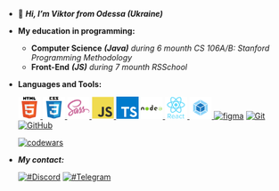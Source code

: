 - 👋 ***Hi, I’m Viktor from Odessa (Ukraine)***
- **My education in programming:** 
  - **Computer Science** ***(Java)*** *during 6 mounth CS 106A/B: Stanford Programming Methodology*
  - **Front-End** ***(JS)*** *during 7 mounth RSSchool*
- **Languages and Tools:**
    <p align="left" dir="auto"> 
  <a href="https://www.w3.org/html/" rel="nofollow"> <img src="https://raw.githubusercontent.com/devicons/devicon/master/icons/html5/html5-original-wordmark.svg" alt="html5" width="40" height="40" style="max-width: 100%;"> </a>
   <a href="https://www.w3schools.com/css/" rel="nofollow"> <img src="https://raw.githubusercontent.com/devicons/devicon/master/icons/css3/css3-original-wordmark.svg" alt="css3" width="40" height="40" style="max-width: 100%;"> </a> 
   <a href="https://sass-lang.com" rel="nofollow"> <img src="https://raw.githubusercontent.com/devicons/devicon/master/icons/sass/sass-original.svg" alt="sass" width="40" height="40" style="max-width: 100%;"> </a>
  <a href="https://developer.mozilla.org/en-US/docs/Web/JavaScript" rel="nofollow"> <img src="https://raw.githubusercontent.com/devicons/devicon/master/icons/javascript/javascript-original.svg" alt="javascript" width="40" height="40" style="max-width: 100%;"> </a>
  <a target="_blank" rel="noopener noreferrer" href="https://raw.githubusercontent.com/github/explore/80688e429a7d4ef2fca1e82350fe8e3517d3494d/topics/typescript/typescript.png"><img height="40" alt="typescript" src="https://raw.githubusercontent.com/github/explore/80688e429a7d4ef2fca1e82350fe8e3517d3494d/topics/typescript/typescript.png" style="max-width: 100%;"></a>
  <a href="https://nodejs.org" rel="nofollow"> <img src="https://raw.githubusercontent.com/devicons/devicon/master/icons/nodejs/nodejs-original-wordmark.svg" alt="nodejs" width="40" height="40" style="max-width: 100%;"> </a>
  <a href="https://reactjs.org/" rel="nofollow"> <img src="https://raw.githubusercontent.com/devicons/devicon/master/icons/react/react-original-wordmark.svg" alt="react" width="40" height="40" style="max-width: 100%;"> </a>
  <a href="https://webpack.js.org/" rel="nofollow"> <img src="https://raw.githubusercontent.com/github/explore/80688e429a7d4ef2fca1e82350fe8e3517d3494d/topics/webpack/webpack.png" alt="Webpack" width="40" height="40" style="max-width: 100%;"> </a>
  <a href="https://www.figma.com/" rel="nofollow"> <img src="https://camo.githubusercontent.com/ed93c2b000a76ceaad1503e7eb9356591b885227e82a36a005b9d3498b303ba5/68747470733a2f2f7777772e766563746f726c6f676f2e7a6f6e652f6c6f676f732f6669676d612f6669676d612d69636f6e2e737667" alt="figma" width="40" height="40" data-canonical-src="https://www.vectorlogo.zone/logos/figma/figma-icon.svg" style="max-width: 100%;"></a>
    <a href="https://git-scm.com//"> <img src="https://icon-library.com/images/git-icon/git-icon-6.jpg" alt="Git" width="45" height="40" data-canonical- style="max-width: 100%;"> </a>
  <a href="https://github.com/"> <img src="https://camo.githubusercontent.com/f6d50128cb007f85916b7a899da5d94f654dce35a37331c8d28573aef46f4274/68747470733a2f2f696d672e736869656c64732e696f2f62616467652f6769746875622d2532333132313031312e7376673f7374796c653d666f722d7468652d6261646765266c6f676f3d676974687562266c6f676f436f6c6f723d7768697465" alt="GitHub" width="90" height="30" data-canonical-src="https://img.shields.io/badge/github-%23121011.svg?style=for-the-badge&amp;logo=github&amp;logoColor=white" style="max-width: 100%;"> </a>
  </p>
  
    [![codewars](https://www.codewars.com/users/ViktorVitsk/badges/large)](https://www.codewars.com/users/ViktorVitsk)
  
- ***My contact:***   


    <a href="https://discord.com/channels/@Vitsk#9742" rel="nofollow"><img src="https://camo.githubusercontent.com/edae525862bee0a4d1a53098178b574f96e697520ce56cf93e6c409c2620fb20/68747470733a2f2f696d672e736869656c64732e696f2f62616467652f646973636f72642d636f726e666c6f776572626c75653f7374796c653d666c6174266c6f676f3d646973636f7264" alt="#Discord" data-canonical-src="https://img.shields.io/badge/discord-cornflowerblue?style=flat&amp;logo=discord" style="max-width: 100%;"></a>
    <a href="https://t.me/Vitsk" rel="nofollow"><img src="https://camo.githubusercontent.com/133d8fdcf58d0c2c22bb49394b3ae74b8305e03a793e5f21cb446c610cfaba67/68747470733a2f2f696d672e736869656c64732e696f2f62616467652f54656c656772616d2d636f726e666c6f776572626c75653f7374796c653d666c6174266c6f676f3d74656c656772616d" alt="#Telegram" data-canonical-src="https://img.shields.io/badge/Telegram-cornflowerblue?style=flat&amp;logo=telegram" style="max-width: 100%;"></a>
